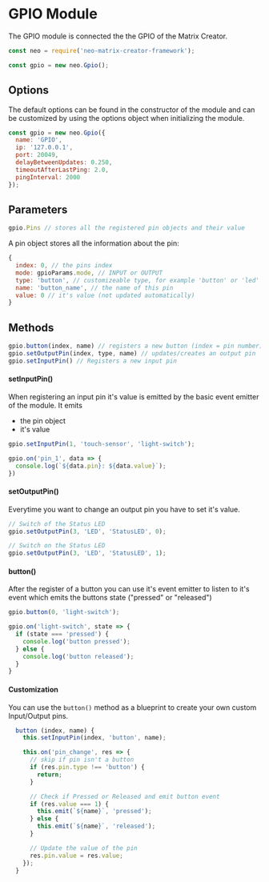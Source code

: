 # GPIO Module

The GPIO module is connected the the GPIO of the Matrix Creator.

```javascript
const neo = require('neo-matrix-creator-framework');

const gpio = new neo.Gpio();
```



## Options

The default options can be found in the constructor of the module and can be customized by using the options object when initializing the module.

```javascript
const gpio = new neo.Gpio({
  name: 'GPIO',
  ip: '127.0.0.1',
  port: 20049,
  delayBetweenUpdates: 0.250,
  timeoutAfterLastPing: 2.0,
  pingInterval: 2000
});
```





## Parameters

```javascript
gpio.Pins // stores all the registered pin objects and their value
```

A pin object stores all the information about the pin:

```javascript
{
  index: 0, // the pins index
  mode: gpioParams.mode, // INPUT or OUTPUT
  type: 'button', // customizeable type, for example 'button' or 'led'
  name: 'button_name', // the name of this pin
  value: 0 // it's value (not updated automatically)
}
```





## Methods

```javascript
gpio.button(index, name) // registers a new button (index = pin number)
gpio.setOutputPin(index, type, name) // updates/creates an output pin
gpio.setInputPin() // Registers a new input pin
```



#### setInputPin()

When registering an input pin it's value is emitted by the basic event emitter of the module. It emits

- the pin object
- it's value

```javascript
gpio.setInputPin(1, 'touch-sensor', 'light-switch');

gpio.on('pin_1', data => {
  console.log(`${data.pin}: ${data.value}`);
})
```



#### setOutputPin()

Everytime you want to change an output pin you have to set it's value.

```javascript
// Switch of the Status LED
gpio.setOutputPin(3, 'LED', 'StatusLED', 0);

// Switch on the Status LED
gpio.setOutputPin(3, 'LED', 'StatusLED', 1);
```



#### button()

After the register of a button you can use it's event emitter to listen to it's event which emits the buttons state ("pressed" or "released")

```javascript
gpio.button(0, 'light-switch');

gpio.on('light-switch', state => {
  if (state === 'pressed') {
    console.log('button pressed');
  } else {
    console.log('button released');
  }
}
```



#### Customization

You can use the `button()` method as a blueprint to create your own custom Input/Output pins.

```Javascript
  button (index, name) {
    this.setInputPin(index, 'button', name);

    this.on('pin_change', res => {
      // skip if pin isn't a button
      if (res.pin.type !== 'button') {
        return;
      }

      // Check if Pressed or Released and emit button event
      if (res.value === 1) {
        this.emit(`${name}`, 'pressed');
      } else {
        this.emit(`${name}`, 'released');
      }

      // Update the value of the pin
      res.pin.value = res.value;
    });
  }
```
